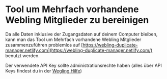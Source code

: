 # Tool um Mehrfach vorhandene Webling Mitglieder zu bereinigen

Da alle Daten inklusive der Zugangsdaten auf deinem Computer bleiben, kann man das Tool um Mehrfach vorhandene
Webling Mitglieder zusammenzuführen problemlos auf [https://webling-duplicate-manager.netlify.com](https://webling-duplicate-manager.netlify.com/) 
benutzt werden.

Der verwendete API Key sollte administrationsrechte haben (alles über API Keys findest du in der [Wegling Hilfe](https://support.webling.ch/hc/de/articles/204502429-API-Keys))
